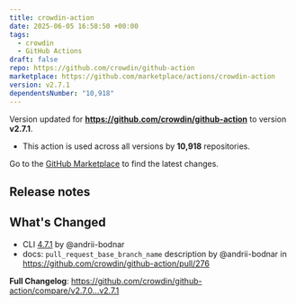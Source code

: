```yaml
---
title: crowdin-action
date: 2025-06-05 16:58:50 +00:00
tags:
  - crowdin
  - GitHub Actions
draft: false
repo: https://github.com/crowdin/github-action
marketplace: https://github.com/marketplace/actions/crowdin-action
version: v2.7.1
dependentsNumber: "10,918"
---
```



Version updated for **https://github.com/crowdin/github-action** to version **v2.7.1**.
- This action is used across all versions by **10,918** repositories.

Go to the [GitHub Marketplace](https://github.com/marketplace/actions/crowdin-action) to find the latest changes.

## Release notes

## What's Changed

* CLI [4.7.1](https://github.com/crowdin/crowdin-cli/releases/tag/4.7.1) by @andrii-bodnar
* docs: `pull_request_base_branch_name` description by @andrii-bodnar in https://github.com/crowdin/github-action/pull/276

**Full Changelog**: https://github.com/crowdin/github-action/compare/v2.7.0...v2.7.1
